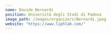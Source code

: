 ```yaml
---
name: Davide Bernardi
position: Università degli Studi di Padova
image_path: /images/organizers/Bernardi.jpeg
website: "https://www.liphlab.com/"
---
```

